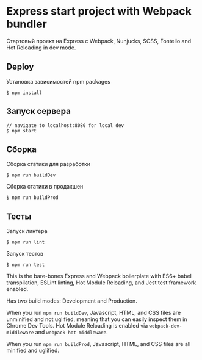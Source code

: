 Express start project with Webpack bundler
==========================================

Стартовый проект на Express c Webpack, Nunjucks, SCSS, Fontello and Hot Reloading in dev mode.


Deploy
------

Установка зависимостей npm packages

    $ npm install

Запуск сервера
--------------

    // navigate to localhost:8080 for local dev
    $ npm start

Cборка
------

Сборка статики для разработки

    $ npm run buildDev

 Сборка статики в продакшен

    $ npm run buildProd

Тесты
-----

Запуск линтера

    $ npm run lint

Запуск тестов

    $ npm run test

This is the bare-bones Express and Webpack boilerplate with ES6+ babel transpilation, ESLint linting, Hot Module Reloading, and Jest test framework enabled.

Has two build modes: Development and Production.

When you run `npm run buildDev`, Javascript, HTML, and CSS files are unminified and not uglified, meaning that you can easily inspect them in Chrome Dev Tools. Hot Module Reloading is enabled via `webpack-dev-middleware` and `webpack-hot-middleware`.

When you run `npm run buildProd`, Javascript, HTML, and CSS files are all minified and uglified.

